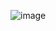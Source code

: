 ![image](https://github.com/nandini-gangrade/Hexaware-Training/assets/87817417/bb9df8ff-b44e-4023-abe5-c73216469a7d)
